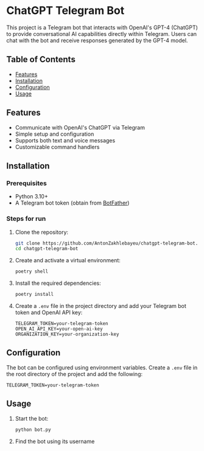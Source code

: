 # ChatGPT Telegram Bot

This project is a Telegram bot that interacts with OpenAI's GPT-4 (ChatGPT) to provide conversational AI capabilities directly within Telegram. Users can chat with the bot and receive responses generated by the GPT-4 model.

## Table of Contents
- [Features](#features)
- [Installation](#installation)
- [Configuration](#configuration)
- [Usage](#usage)

## Features
- Communicate with OpenAI's ChatGPT via Telegram
- Simple setup and configuration
- Supports both text and voice messages
- Customizable command handlers

## Installation

### Prerequisites
- Python 3.10+
- A Telegram bot token (obtain from [BotFather](https://core.telegram.org/bots#botfather))

### Steps for run
1. Clone the repository:
    ```sh
    git clone https://github.com/AntonZakhlebayeu/chatgpt-telegram-bot.git
    cd chatgpt-telegram-bot
    ```

2. Create and activate a virtual environment:
    ```sh
    poetry shell
    ```

3. Install the required dependencies:
    ```sh
    poetry install
    ```

4. Create a `.env` file in the project directory and add your Telegram bot token and OpenAI API key:
    ```env
    TELEGRAM_TOKEN=your-telegram-token
    OPEN_AI_API_KEY=your-open-ai-key
    ORGANIZATION_KEY=your-organization-key
    ```

## Configuration
The bot can be configured using environment variables. Create a `.env` file in the root directory of the project and add the following:

```env
TELEGRAM_TOKEN=your-telegram-token
```

## Usage

1. Start the bot:
    ```sh
    python bot.py
    ```

2. Find the bot using its username
